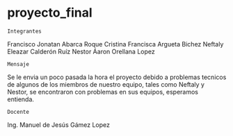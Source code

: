 # proyecto_final
    Integrantes
Francisco Jonatan Abarca Roque 
Cristina Francisca Argueta Bichez
Neftaly Eleazar Calderón Ruíz
Nestor Áaron Orellana Lopez

    Mensaje
Se le envia un poco pasada la hora el proyecto debido a problemas tecnicos de algunos de los miembros de nuestro equipo, tales como Neftaly y Nestor,
se encontraron con problemas en sus equipos, esperamos entienda.

    Docente
Ing. Manuel de Jesús Gámez Lopez
